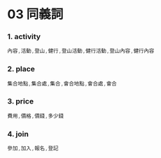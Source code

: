# 03 同義詞

### 1. activity

``` javascript
內容,活動,登山,健行,登山活動,健行活動,登山內容,健行內容
```

### 2. place

``` javascript
集合地點,集合處,集合,會合地點,會合處,會合
```


### 3. price

``` javascript
費用,價格,價錢,多少錢
```

### 4. join

``` javascript
參加,加入,報名,登記
```
